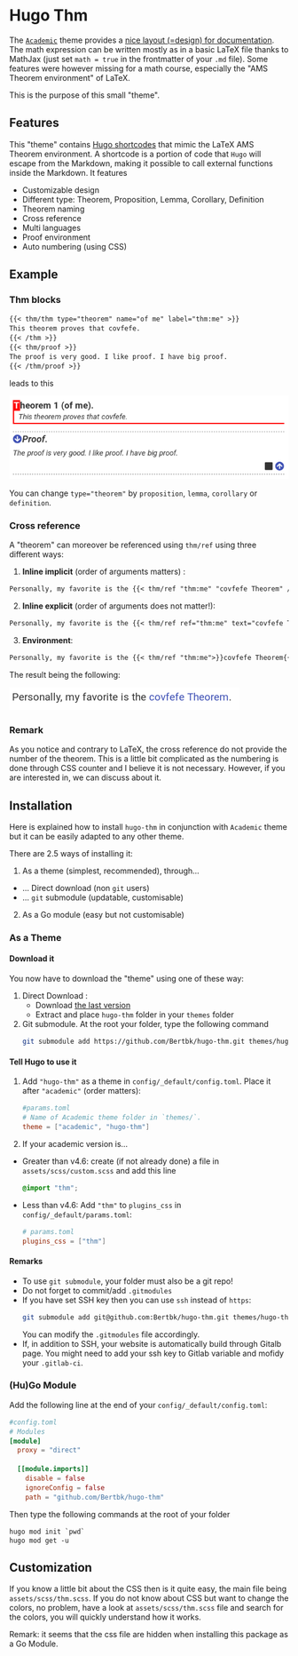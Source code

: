 # Hugo Thm

The [`Academic`](https://github.com/gcushen/hugo-academic/) theme provides a [nice layout (=design) for documentation](https://sourcethemes.com/academic/docs/writing-markdown-latex/). The math expression can be written mostly as in a basic LaTeX file thanks to MathJax (just set `math = true` in the frontmatter of your `.md` file). Some features were however missing for a math course, especially the "AMS Theorem environment" of LaTeX.

This is the purpose of this small "theme".

## Features

This "theme" contains [Hugo shortcodes](https://gohugo.io/content-management/shortcodes/#readout) that mimic the LaTeX AMS Theorem environment. A shortcode is a portion of code that `Hugo` will escape from the Markdown, making it possible to call external functions inside the Markdown. It features

- Customizable design
- Different type: Theorem, Proposition, Lemma, Corollary, Definition
- Theorem naming
- Cross reference
- Multi languages
- Proof environment
- Auto numbering (using CSS)

## Example

### Thm blocks

```md
{{< thm/thm type="theorem" name="of me" label="thm:me" >}}
This theorem proves that covfefe.
{{< /thm >}}
{{< thm/proof >}}
The proof is very good. I like proof. I have big proof.
{{< /thm/proof >}}
```

leads to this

![Thm + Proof example](static/img/thm-block.png)


You can change `type="theorem"` by `proposition`, `lemma`, `corollary` or `definition`.

### Cross reference

A "theorem" can moreover be referenced using `thm/ref` using three different ways:

1. **Inline implicit** (order of arguments matters) :
  ```md
  Personally, my favorite is the {{< thm/ref "thm:me" "covfefe Theorem" />}}.
  ```
2. **Inline explicit**  (order of arguments does not matter!):
  ```md
  Personally, my favorite is the {{< thm/ref ref="thm:me" text="covfefe Theorem" />}}.
  ```
3. **Environment**:
  ```md
  Personally, my favorite is the {{< thm/ref "thm:me">}}covfefe Theorem{{< /thm/ref >}}.
  ```

The result being the following:

![Cross Reference example](static/img/thm-cross-ref.png)

### Remark

As you notice and contrary to LaTeX, the cross reference do not provide the number of the theorem. This is a little bit complicated as the numbering is done through CSS counter and I believe it is not necessary. However, if you are interested in, we can discuss about it. 


## Installation

Here is explained how to install `hugo-thm` in conjunction with `Academic` theme but it can be easily adapted to any other theme.

There are 2.5 ways of installing it:

1. As a theme (simplest, recommended), through...
  - ... Direct download (non `git` users)
  - ... `git` submodule (updatable, customisable)
2. As a Go module (easy but not customisable)


### As a Theme

#### Download it

You now have to download the "theme" using one of these way:

1. Direct Download :
   - Download [the last version](https://github.com/Bertbk/hugo-thm/archive/master.zip)
   - Extract and place `hugo-thm` folder in your `themes` folder
2. Git submodule. At the root your folder, type the following command
    ```bash
    git submodule add https://github.com/Bertbk/hugo-thm.git themes/hugo-thm
    ```


#### Tell Hugo to use it

1. Add `"hugo-thm"` as a theme in `config/_default/config.toml`. Place it after `"academic"` (order matters):
    ```toml
    #params.toml
    # Name of Academic theme folder in `themes/`.
    theme = ["academic", "hugo-thm"]
    ```
2. If your academic version is...
  - Greater than v4.6: create (if not already done) a file in `assets/scss/custom.scss` and add this line
    ```scss
    @import "thm";
    ```
  - Less than v4.6: Add `"thm"` to `plugins_css` in `config/_default/params.toml`:
    ```toml
    # params.toml
    plugins_css = ["thm"]
    ```

#### Remarks


- To use `git submodule`, your folder must also be a git repo!
- Do not forget to commit/add `.gitmodules`
- If you have set SSH key then you can use `ssh` instead of `https`:
    ```bash
    git submodule add git@github.com:Bertbk/hugo-thm.git themes/hugo-thm
    ```
  You can modify the `.gitmodules` file accordingly. 
- If, in addition to SSH, your website is automatically build through Gitalb page. You might need to add your ssh key to Gitlab variable and mofidy your `.gitlab-ci`.


### (Hu)Go Module

Add the following line at the end of your `config/_default/config.toml`:
```toml
#config.toml
# Modules
[module]
  proxy = "direct"
  
  [[module.imports]]
    disable = false
    ignoreConfig = false
    path = "github.com/Bertbk/hugo-thm"
```

Then type the following commands at the root of your folder
```
hugo mod init `pwd`
hugo mod get -u
```

## Customization

If you know a little bit about the CSS then is it quite easy, the main file being `assets/scss/thm.scss`. If you do not know about CSS but want to change the colors, no problem, have a look at `assets/scss/thm.scss` file and search for the colors, you will quickly understand how it works.


Remark: it seems that the css file are hidden when installing this package as a Go Module.
